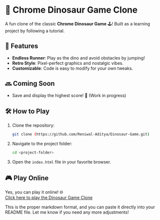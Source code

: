 # 🦖 Chrome Dinosaur Game Clone

A fun clone of the classic **Chrome Dinosaur Game** 🕹️! Built as a learning project by following a tutorial.

## 🚀 Features
- **Endless Runner**: Play as the dino and avoid obstacles by jumping!
- **Retro Style**: Pixel-perfect graphics and nostalgic vibes.
- **Customizable**: Code is easy to modify for your own tweaks.

## 🔜 Coming Soon
- Save and display the highest score! 🎯 (Work in progress)

## 🛠️ How to Play
1. Clone the repository:
   ```bash
   git clone (https://github.com/Reniwal-Aditya/Dinosaur-Game.git)

2. Navigate to the project folder:
   ```bash
   cd <project-folder>
   ```
3. Open the `index.html` file in your favorite browser.

## 🎮 Play Online
Yes, you can play it online! 🌐  
[Click here to play the Dinosaur Game Clone](https://<your-username>.github.io/<repository-name>/)


This is the proper markdown format, and you can paste it directly into your README file. Let me know if you need any more adjustments!
